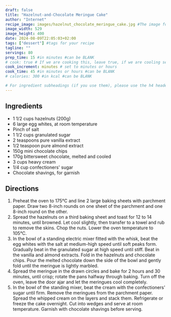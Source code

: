```yaml
---
draft: false
title: "Hazelnut-and-Chocolate Meringue Cake"
author: "Internet"
recipe_image: images/hazelnut_chocolate_meringue_cake.jpg #The image for your recipe
image_width: 529
image_height: 400
date: 2024-08-09T22:05:03+02:00
tags: ["dessert"] #tags for your recipe
tagline: ""
servings: 80
prep_time: 15 #in minutes #can be BLANK
# cook: true # If we are cooking this, leave true, if we are cooling set to false
cook_increment: minutes # set to minutes or hours
cook_time: 45 #in minutes or hours #can be BLANK
# calories: 300 #in kcal #can be BLANK

# For ingredient subheadings (if you use them), please use the h4 header.  For print view I have those elements targeted
---
```



## Ingredients

- 1 1/2 cups hazelnuts (200g)
- 6 large egg whites, at room temperature
- Pinch of salt
- 1 1/2 cups granulated sugar
- 2 teaspoons pure vanilla extract
- 1/2 teaspoon pure almond extract
- 150g mini chocolate chips
- 170g bittersweet chocolate, melted and cooled
- 3 cups heavy cream
- 1/4 cup confectioners' sugar
- Chocolate shavings, for garnish

## Directions

1. Preheat the oven to 175°C and line 2 large baking sheets with parchment paper. Draw two 8-inch rounds on one sheet of the parchment and one 8-inch round on the other.
2. Spread the hazelnuts on a third baking sheet and toast for 12 to 14 minutes, until browned. Let cool slightly, then transfer to a towel and rub to remove the skins. Chop the nuts. Lower the oven temperature to 105°C.
3. In the bowl of a standing electric mixer fitted with the whisk, beat the egg whites with the salt at medium-high speed until soft peaks form. Gradually beat in the granulated sugar at high speed until stiff. Beat in the vanilla and almond extracts. Fold in the hazelnuts and chocolate chips. Pour the melted chocolate down the side of the bowl and gently fold until the meringue is lightly marbled.
4. Spread the meringue in the drawn circles and bake for 2 hours and 30 minutes, until crisp; rotate the pans halfway through baking. Turn off the oven, leave the door ajar and let the meringues cool completely.
5. In the bowl of the standing mixer, beat the cream with the confectioners' sugar until firm. Remove the meringues from the parchment paper. Spread the whipped cream on the layers and stack them. Refrigerate or freeze the cake overnight. Cut into wedges and serve at room temperature. Garnish with chocolate shavings before serving.
